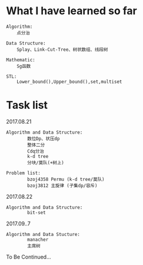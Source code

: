 # What I have learned so far 
    Algorithm:
        点分治
    
    Data Structure:
        Splay、Link-Cut-Tree、树状数组、线段树
        
    Mathematic:
        Sg函数
        
    STL:
        Lower_bound(),Upper_bound(),set,multiset

# Task list 

  2017.08.21
  
    Algorithm and Data Structure:
            数位Dp、状压dp
            整体二分
            Cdq分治
            k-d tree
            分块/莫队(+树上)
            
    Problem list:
            bzoj4358 Permu (k-d tree/莫队)
            bzoj3812 主旋律 (子集dp/容斥)
  
  2017.08.22
  
    Algorithm and Data Structure:
            bit-set
            
  2017.09..7
  
    Algorithm and Data Stucture:
            manacher
            主席树
            
To Be Continued...
